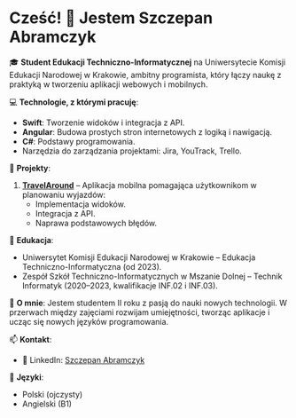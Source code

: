# Cześć! 👋 Jestem Szczepan Abramczyk

🎓 **Student Edukacji Techniczno-Informatycznej** na Uniwersytecie Komisji Edukacji Narodowej w Krakowie, ambitny programista, który łączy naukę z praktyką w tworzeniu aplikacji webowych i mobilnych.

💻 **Technologie, z którymi pracuję**:
- **Swift**: Tworzenie widoków i integracja z API.
- **Angular**: Budowa prostych stron internetowych z logiką i nawigacją.
- **C#**: Podstawy programowania.
- Narzędzia do zarządzania projektami: Jira, YouTrack, Trello.

🌟 **Projekty**:
1. **[TravelAround](https://github.com/UnluckyKredens/TravelAround)** – Aplikacja mobilna pomagająca użytkownikom w planowaniu wyjazdów:
   - Implementacja widoków.
   - Integracja z API.
   - Naprawa podstawowych błędów.

📘 **Edukacja**:
- Uniwersytet Komisji Edukacji Narodowej w Krakowie – Edukacja Techniczno-Informatyczna (od 2023).
- Zespół Szkół Techniczno-Informatycznych w Mszanie Dolnej – Technik Informatyk (2020–2023, kwalifikacje INF.02 i INF.03).

🌱 **O mnie**:
Jestem studentem II roku z pasją do nauki nowych technologii. W przerwach między zajęciami rozwijam umiejętności, tworząc aplikacje i ucząc się nowych języków programowania.

📫 **Kontakt**:
- 💼 LinkedIn: [Szczepan Abramczyk](https://www.linkedin.com/in/szczepan-abramczyk-67174b208/)

📌 **Języki**:
- Polski (ojczysty)
- Angielski (B1)

